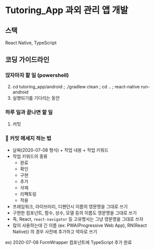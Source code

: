 # Tutoring_App 과외 관리 앱 개발

## 스택
React Native, TypeScript

## 코딩 가이드라인

### 앉자마자 할 일 (powershell)
2. cd tutoring_app/android ; ./gradlew clean ; cd .. ; react-native run-android
3. 실행되기를 기다리는 동안 

### 하루 일과 끝나면 할 일
1. 커밋

### 📢 커밋 메세지 적는 법
- 날짜(2020-07-08 형식) + 작업 내용 + 작업 키워드
- 작업 키워드의 종류
  - 완료
  - 확인
  - 구현
  - 추가
  - 삭제
  - 리팩토링
  - 적용
- 프레임워크, 라이브러리, 디펜던시 이름의 영문명을 그대로 쓰기
- 구현한 컴포넌트, 함수, 상수, 모델 등의 이름도 영문명을 그대로 쓰기
- 즉, React, `react-navigator` 등 고유명사는 그냥 영문명을 그대로 쓰자
- 많이 사용하는데 긴 이름 (ex: PWA(Progressive Web App), RN(React Native)) 의 경우 사전에 추가하고 약자로 쓰기

ex) 2020-07-08 FormWrapper 컴포넌트에 TypeScript 추가 완료